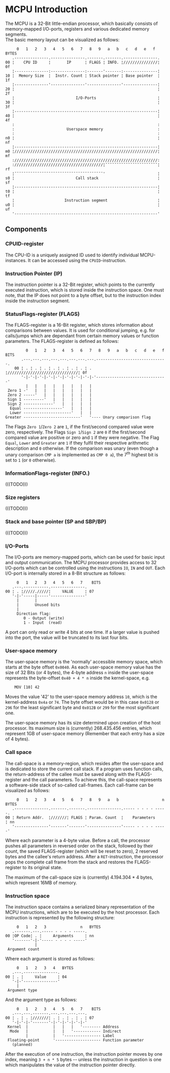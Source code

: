 # MCPU Introduction

The MCPU is a 32-Bit little-endian processor, which basically consists of memory-mapped I/O-ports, registers and various dedicated memory segments.<br/>
The basic memory layout can be visualized as follows:
```
     0   1   2   3   4   5   6   7   8   9   a   b   c   d   e   f    BYTES
   .---------------.---------------.-------.-------.---------------.
00 ¦    CPU ID     ¦       IP      ¦ FLAGS ¦ INFO. ¦///////////////¦ 0f
   ¦---------------:---------------:-------'-------:---------------¦
10 ¦  Memory Size  ¦  Instr. Count ¦ Stack pointer ¦ Base pointer  ¦ 1f
   ¦---------------'---------------'---------------'---------------¦
20 ¦                                                               ¦ 2f
   ¦                           I/O-Ports                           ¦
30 ¦                                                               ¦ 3f
   ¦---------------------------------------------------------------¦
40 ¦                                                               ¦ 4f
   :                                                               :
   :                       Userspace memory                        :
   :                                                               :
n0 ¦                                                               ¦ nf
   ¦---------------------------------------------------------------¦
m0 ¦///////////////////////////////////////////////////////////////¦ mf
   :///////////////////////////////////////////////////////////////:
   :///////////////////////////////////////¦¯¯¯¯¯¯¯¯¯¯¯¯¯¯¯¯¯¯¯¯¯¯¯¦ rf
   ¦¯¯¯¯¯¯¯¯¯¯¯¯¯¯¯¯¯¯¯¯¯¯¯¯¯¯¯¯¯¯¯¯¯¯¯¯¯¯¯'                       ¦
s0 ¦                           Call stack                          ¦ sf
   ¦---------------------------------------------------------------¦
t0 ¦                                                               ¦ tf
   ¦                      Instruction segment                      ¦
u0 ¦                                                               ¦ uf
   '---------------------------------------------------------------'
```
## Components
### CPUID-register

The CPU-ID is a uniquely assigned ID used to identify individual MCPU-instances. It can be accessed using the `CPUID`-instruction.

### Instruction Pointer (IP)

The instruction pointer is a 32-Bit register, which points to the currently executed instruction, which is stored inside the instruction space. One must note, that the IP does not point to a byte offset, but to the instruction index inside the instruction segment.

### StatusFlags-register (FLAGS)

The FLAGS-register is a 16-Bit register, which stores information about comparisons between values. It is used for conditional jumping, e.g. for calls/jumps which are dependant from certain memory values or function parameters.
The FLAGS-register is defined as follows:
```
         0   1   2   3   4   5   6   7   8   9   a   b   c   d   e   f    BITS
       .---.---.---.---.---.---.---.---.-------------------------------.
    00 ¦ . ¦ . ¦ . ¦ . ¦ . ¦ . ¦ . ¦ . ¦///////////////////////////////¦ 0f
       '-|-'-|-'-|-'-|-'-|-'-|-'-|-'-|-'-------------------------------'
         |   |   |   |   |   |   |   |
 Zero 1 -'   |   |   |   |   |   |   |
 Zero 2 -----'   |   |   |   |   |   |
 Sign 1 ---------'   |   |   |   |   |
 Sign 2 -------------'   |   |   |   |
  Equal -----------------'   |   |   |
  Lower ---------------------'   |   |
Greater -------------------------'   '---- Unary comparison flag
```
The Flags `Zero 1`/`Zero 2` are `1`, if the first/second compared value were zero, respectively.
The Flags `Sign 1`/`Sign 2` are `0` if the first/second compared value are positive or zero and `1` if they were negative.
The Flag `Equal`, `Lower` and `Greater` are `1` if they fulfil their respective arithmetic description and `0` otherwise.
If the comparison was unary (even though a unary comparison `CMP a` is implemented as `CMP 0 a`), the 7<sup>th</sup> highest bit is set to `1` (or `0` otherwise).

### InformationFlags-register (INFO.)

(((TODO)))

### Size registers

(((TODO)))

### Stack and base pointer (SP and SBP/BP)

(((TODO)))

### I/O-Ports

The I/O-ports are memory-mapped ports, which can be used for basic input and output communication. The MCPU processor provides access to 32 I/O-ports which can be controlled using the instructions `IO`, `IN` and `OUT`. Each I/O-port is internally stored in a 8-Bit structure as follows:
```
     0   1   2   3   4   5   6   7    BITS
   .---.-----------.---------------.
00 ¦ . ¦/////./////¦     VALUE     ¦ 07
   '-|-'-----|-----'---------------'
     |       |
     |       Unused bits
     |
     Direction flag:
     	0 - Output (write)
     	1 - Input  (read)
```
A port can only read or write 4 bits at one time. If a larger value is pushed into the port, the value will be truncated to its last four bits.

### User-space memory

The user-space memory is the 'normally' accessible memory space, which starts at the byte offset `0x0040`.
As each user-space memory value has the size of 32 Bits (or 4 bytes), the 4-byte address `n` inside the user-space represents the byte-offset `0x40 + 4 * n` inside the kernel-space, e.g.  
```
	MOV [10] 42
```
Moves the value '42' to the user-space memory address `10`, which is the kernel-address `0x4a` or `74`. The byte offset would be in this case `0x0128` or `296` for the least significant byte and `0x012B` or `299` for the most significant one.

The user-space memory has its size determined upon creation of the host processor. Its maximum size is (currently) 268.435.456 entries, which represent 1GB of user-space memory (Remember that each entry has a size of 4 bytes).

### Call space

The call-space is a memory-region, which resides after the user-space and is dedicated to store the current call stack.
If a program uses function calls, the return-address of the callee must be saved along with the FLAGS-register and the call parameters. To achieve this, the call-space represents a software-side stack of so-called call-frames.
Each call-frame can be visualized as follows:
```
     0   1   2   3   4   5   6   7   8   9   a   b                   n   BYTES
   .---------------.-------.-------.---------------.----- - - - - -----.
00 ¦ Return Addr.  ¦///////¦ FLAGS ¦ Param. Count  ¦    Parameters     ¦ nn
   '---------------'-------'-------'---------------'----- - - - - -----'
```
Where each parameter is a 4-byte value.
Before a call, the processor pushes all parameters in reversed order on the stack, followed by their count, the saved FLAGS-register (which will be reset to zero), 2 reserved bytes and the callee's return address.
After a `RET`-instruction, the processor pops the complete call frame from the stack and restores the FLAGS-register to its original state.

The maximum of the call-space size is (currently) 4.194.304 * 4 bytes, which represent 16MB of memory.

### Instruction space

The instruction space contains a serialized binary representation of the MCPU instructions, which are to be executed by the host processor. Each instruction is represented by the following structure:
```
     0   1   2   3               n   BYTES
   .-------.---.----- - - - - -----.
00 ¦OP Code¦ . ¦     Arguments     ¦ nn
   '-------'-|-'----- - - - - -----'
             |
 Argument count
```
Where each argument is stored as follows:
```
     0   1   2   3   4   BYTES
   .---.---------------.
00 ¦ . ¦     Value     ¦ 04
   '-|-'---------------'
     |
 Argument type
```
And the argument type as follows:
```
     0   1   2   3   4   5   6   7    BITS
   .---.---.-------.---.---.---.---.
00 ¦ . ¦ . ¦///////¦ . ¦ . ¦ . ¦ . ¦ 07
   '-|-'-|-'-------'-|-'-|-'-|-'-|-'
 Kernel  |           |   |   |   '-------- Address
  Mode   |           |   |   '------------ Indirect
         |           |   '---------------- Label
 Floating-point      '-------------------- Function parameter
   (planned)
```
After the execution of one instruction, the instruction pointer moves by one index, meaning `3 + n * 5` bytes -- unless the instruction in question is one which manipulates the value of the instruction pointer directly.
